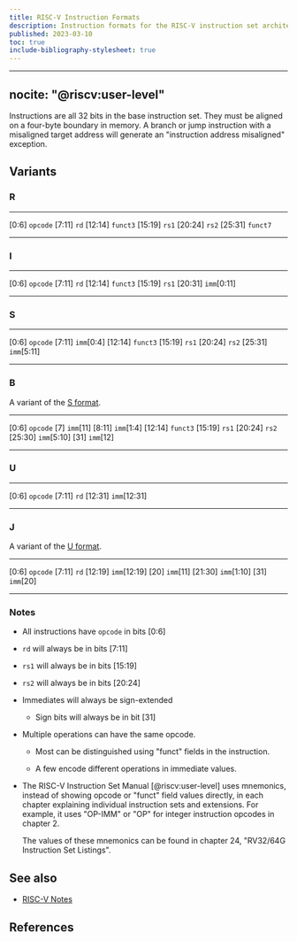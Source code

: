 ```yaml
---
title: RISC-V Instruction Formats
description: Instruction formats for the RISC-V instruction set architecture.
published: 2023-03-10
toc: true
include-bibliography-stylesheet: true
---
```


---
nocite: "@riscv:user-level"
---

Instructions are all 32 bits in the base instruction set.
They must be aligned on a four-byte boundary in memory.
A branch or jump instruction with a misaligned target address
will generate an "instruction address misaligned" exception.

## Variants

### R

--------- --------
 [0:6]    `opcode` 
 [7:11]   `rd`
 [12:14]  `funct3`
 [15:19]  `rs1`
 [20:24]  `rs2`
 [25:31]  `funct7` 
--------- --------

### I

--------- -------------
 [0:6]    `opcode` 
 [7:11]   `rd`
 [12:14]  `funct3`
 [15:19]  `rs1`
 [20:31]  `imm`[0:11]
--------- -------------

### S

--------- -------------
 [0:6]    `opcode` 
 [7:11]   `imm`[0:4]
 [12:14]  `funct3`
 [15:19]  `rs1`
 [20:24]  `rs2`
 [25:31]  `imm`[5:11]
--------- -------------

### B

A variant of the [S format](#s).

--------- -------------
 [0:6]    `opcode` 
 [7]      `imm`[11]
 [8:11]   `imm`[1:4]
 [12:14]  `funct3`
 [15:19]  `rs1`
 [20:24]  `rs2`
 [25:30]  `imm`[5:10]
 [31]     `imm`[12]
--------- -------------

### U

--------- -------------
 [0:6]    `opcode` 
 [7:11]   `rd`
 [12:31]  `imm`[12:31]
--------- -------------

### J

A variant of the [U format](#u).

--------- -------------
 [0:6]    `opcode` 
 [7:11]   `rd`
 [12:19]  `imm`[12:19]
 [20]     `imm`[11]
 [21:30]  `imm`[1:10]
 [31]     `imm`[20]
--------- -------------

### Notes

*   All instructions have `opcode` in bits [0:6]

*   `rd` will always be in bits [7:11]

*   `rs1` will always be in bits [15:19]

*   `rs2` will always be in bits [20:24]

*   Immediates will always be sign-extended

    *   Sign bits will always be in bit [31]

*   Multiple operations can have the same opcode.

    *   Most can be distinguished using "funct" fields in the instruction.

    *   A few encode different operations in immediate values.

*   The RISC-V Instruction Set Manual [@riscv:user-level] uses mnemonics,
    instead of showing opcode or "funct" field values directly,
	in each chapter explaining individual instruction sets and extensions.
	For example, it uses "OP-IMM" or "OP" for integer instruction opcodes
	in chapter 2.

    The values of these mnemonics can be found in chapter 24,
	"RV32/64G Instruction Set Listings".

## See also

*   [RISC-V Notes](./)

## References
